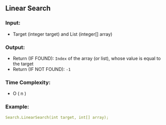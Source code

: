 ## Linear Search

### Input:
- Target (integer target) and List (integer[] array)

### Output:

- Return (IF FOUND): ```Index``` of the array (or list), whose value is equal to the target
- Return (IF NOT FOUND): ```-1```

### Time Complexity:
- O ( n )

### Example:
```yaml
Search.LinearSearch(int target, int[] array);
```